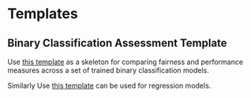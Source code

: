# Templates

## Binary Classification Assessment Template
Use [this template](Template-BinaryClassificationAssessment.ipynb) as a skeleton for comparing fairness and performance measures across a set of trained binary classification models.

Similarly Use [this template](Template-RegressionAssessment.ipynb) can be used for regression models.